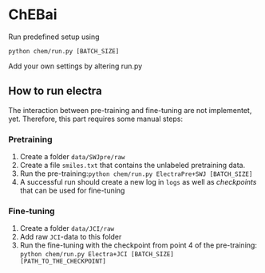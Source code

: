 # ChEBai

Run predefined setup using 


```
python chem/run.py [BATCH_SIZE]
```

Add your own settings by altering run.py

## How to run electra

The interaction between pre-training and fine-tuning are not implementet, yet. Therefore, this part requires some manual steps:

### Pretraining

1. Create a folder `data/SWJpre/raw`
2. Create a file `smiles.txt` that contains the unlabeled pretraining data.
3. Run the pre-training:`python chem/run.py ElectraPre+SWJ [BATCH_SIZE]`
4. A successful run should create a new log in `logs` as well as *checkpoints* that can be used for fine-tuning

### Fine-tuning

1. Create a folder `data/JCI/raw`
2. Add raw `JCI`-data to this folder
3. Run the fine-tuning with the checkpoint from point 4 of the pre-training:
   ```python chem/run.py Electra+JCI [BATCH_SIZE] [PATH_TO_THE_CHECKPOINT]```

